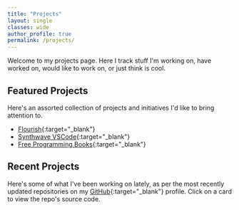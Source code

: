 ```yaml
---
title: "Projects"
layout: single
classes: wide
author_profile: true
permalink: /projects/
---
```


Welcome to my projects page. Here I track stuff I'm working on, have worked on, would like to work on, or just think is cool.

## Featured Projects

Here's an assorted collection of projects and initiatives I'd like to bring attention to.

* [Flourish](https://flourish.studio/){:target="_blank"}
* [Synthwave VSCode](https://github.com/robb0wen/synthwave-vscode){:target="_blank"}
* [Free Programming Books](https://github.com/EbookFoundation/free-programming-books){:target="_blank"}

## Recent Projects

Here's some of what I've been working on lately, as per the most recently updated repositories on my [GitHub](https://github.com/segunak){:target="_blank"} profile. Click on a card to view the repo's source code.

<link rel="stylesheet" href="/assets/css/card.css">
<script src="/assets/js/card-generator.js"></script>
<div id="github-cards-container"></div>
